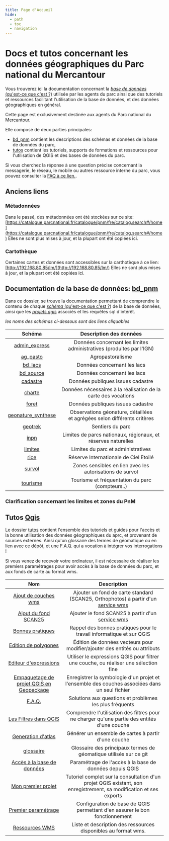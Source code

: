 ```yaml
---
title: Page d'Accueil
hide:
  - path
  - toc
  - navigation
---
```

# Docs et tutos concernant les données géographiques du Parc national du Mercantour

Vous trouverez ici la documentation concernant la [_base de données_ (qu'est-ce que c'est ?)](./tutos/README.md##base-de-données "Au sens large, une base de donnée permet de stocker et de manipuler des données par des moyens informatiques") utilisée par les agents du parc ainsi que des tutoriels et ressources facilitant l'utilisation de la base de données, et des données géographiques en général.

Cette page est exclusivement destinée aux agents du Parc national du Mercantour.

Elle composé de deux parties principales: 

 - [bd_pnm](./bd_pnm/README.md) contient les descriptions des schémas et données de la base de données du parc, 
 - [tutos](./tutos/README.md) contient les tutoriels, supports de formations et ressources pour l'utilisation de QGIS et des bases de données du parc. 


Si vous cherchez la réponse à une question précise concernant la messagerie, le réseau, le mobile ou autres ressource interne du parc, vous pouvez consulter la [FAQ à ce lien.](https://pnmercantour.github.io/faq/).

## Anciens liens 

### Métadonnées
Dans le passé, des métadonnées ont été stockées sur ce site:  [https://catalogue.parcnational.fr/catalogue/pnm/fre/catalog.search#/home](https://catalogue.parcnational.fr/catalogue/pnm/fre/catalog.search#/home)
Elles ne sont plus mises à jour, et la plupart ont été copiées ici. 

### Cartothèque
Certaines cartes et données sont accessibles sur la carthotèque à ce lien: [http://192.168.80.85/lm/](http://192.168.80.85/lm/)
Elles ne sont plus mises à jour, et la plupart ont été copiées ici. 


## Documentation de la base de données: [bd_pnm](./docs/bd_pnm/README.md)
  
Dans ce dossier, se trouve la documentation permettant de comprendre le contenu de chaque [_schéma_ (qu'est-ce que c'est ?](./tutos/README.md#schéma "Un schéma est un sous-ensemble organisé d'une base de données")) de la base de données, 
ainsi que les [_projets qgis_](./tutos/README.md#projet ) associés et les requêtes sql d'intérêt.
 

_les noms des schémas ci-dessous sont des liens cliquables_

 |Schéma|Description des données|
 |:--:|:--:|
 |[admin_express](./bd_pnm/admin_express.md)|Données concernant les limites administratives (produites par l'IGN)<!-- à compléter -->|
 |[ag_pasto](./bd_pnm/ag_pasto.md)|Agropastoralisme <!-- à compléter -->|
 |[bd_lacs](./bd_pnm/bd_lacs.md)|Données concernant les lacs<!-- à compléter -->|
 |[bd_source](./bd_pnm/bd_lacs.md)|Données concernant les lacs<!-- à compléter -->|
 |[cadastre](./bd_pnm/cadastre.md)|Données publiques issues cadastre<!-- à compléter -->|
 |[charte](./bd_pnm/charte.md)|Données nécessaires à la réalisation de la carte des vocations<!-- à compléter -->|
 |[foret](./bd_pnm/foret.md)|Données publiques issues cadastre<!-- à compléter -->|
 |[geonature_synthese](./bd_pnm/geonature_synthese.md)|Observations géonature, détaillées <br > et agrégées selon différents critères|
 |[geotrek](./bd_pnm/geotrek.md)| Sentiers du parc|
 |[inpn](./bd_pnm/inpn.md)| Limites de parcs nationaux, régionaux, et réserves naturelles|
 |[limites](./bd_pnm/limites.md)| Limites du parc et administratives|
 |[rice](./bd_pnm/rice.md)| Réserve Internationale de Ciel Etoilé|
 |[survol](./bd_pnm/survol.md)| Zones sensibles en lien avec les autorisations de survol|
 |[tourisme](./bd_pnm/tourisme.md)| Tourisme et fréquentation du parc (compteurs..)|

### Clarification concernant les limites et zones du PnM


## Tutos [Qgis](./tutos/README.md)
 
Le dossier [tutos](./tutos/README.md) contient l'ensemble des tutoriels et guides pour l'accès et la bonne utilisation des données géographiques du aprc, et provenant de sources externes. Ainsi qu'un glossaire des 
termes de géomatique ou en lien avec ce dépôt, et une F.A.Q. qui a vocation à intégrer vos interrogations !

Si vous venez de recevoir votre ordinateur, il est nécessaire de réaliser les premiers paramétrages pour avoir accès à la base de données du parc, et aux fonds 
de carte au format wms. 


|Nom|Description|
|:--:|:--:|
|[Ajout de couches wms](./tutos/ajout_fond_de_carte_wms.md)| Ajouter un fond de carte standard (SCAN25, Orthophotos) à partir d'un [service wms](#wms)|
|[Ajout du fond SCAN25](./tutos/ajout_fond_SCAN25.md)| Ajouter le fond SCAN25 à partir d'un [service wms](#wms)|
|[Bonnes pratiques](./tutos/bonnes_pratiques.md)|Rappel des bonnes pratiques pour le travail informatique et sur QGIS|
|[Edition de polygones](./tutos/editer_des_polygones.md)| Édition de données vecteurs pour modifier/ajouter des entités ou attributs|
|[Editeur d'expressions](./tutos/editeur_expression.md)| Utiliser le expressions QGIS pour filtrer une couche, ou réaliser une sélection fine|
|[Empaquetage de projet QGIS en Geopackage](./tutos/empaqueter_un_projet.md)| Enregistrer la symbologie d'un projet et l'ensemble des couches associées dans un seul fichier|
|[F.A.Q.](./tutos/FAQ.md)| Solutions aux questions et problèmes les plus fréquents |
|[Les Filtres dans QGIS](./tutos/filtres.md)| Comprendre l'utilisation des filtres pour ne charger qu'une partie des entités d'une couche|
|[Generation d'atlas](./tutos/generer_un_atlas.md)| Générer un ensemble de cartes à partir d'une couche|
|[glossaire](./tutos/glossaire.md)|Glossaire des principaux termes de géomatique utilisés sur ce git|
|[Accès à la base de données](./tutos/installer_certificats_base_de_donnees.md)|Paramétrage de l'accès à la base de données depuis QGIS|
|[Mon premier projet](./tutos/mon_premier_projet.md)|Tutoriel complet sur la consultation d'un projet QGIS existant, son enregistrement, sa modification et ses exports|
|[Premier paramétrage](./tutos/premier_parametrage.md)|Configuration de base de QGIS permettant d'en assurer le bon fonctionnement|
|[Ressources WMS](./tutos/ressources_geographiques_wms.md)|Liste et description des ressources disponibles au format wms.|



<!-- 

 ## Structure du dépôt

```bash
donnees
├───bd_pnm
│   │
│   ├───ag_pasto
│   │   ├───projets_qgis
│   │   ├───sql
│   │   └───bin
│   │
│   ├───geonature_synthese
│   │   ├───projets_qgis
│   │   ├───sql
│   │   └───bin
│   ├───limites
│   │   ├───projets_qgis
│   │   ├───sql
│   │   └───bin
│   │
│   ├─── ....
│   │   │
│   │   ├───projets_qgis
│   │   ├───sql
│   │   └───bin
│   │
│   │
│   └───_modele
│       ├───projets_qgis
│       ├───sql
│       └───bin
│ 
│ 
└───tutos
    ....
```


____
## Maintenance et utilisateurs avancés

### Mise à jour
Dans chaque dossier-schéma se trouve un dossier bin contenant notamment deux scripts:
 - `dump_schema` lit depuis la base de données la version courante du schema sql et l'enregistre dans `schema.sql`.  
 - `dump_project` télécharge la version courante du projet QGIS depuis la base de données et l'enregistre dans `nom_du_schema.qgs`


# Welcome to MkDocs

For full documentation visit [mkdocs.org](https://www.mkdocs.org).

## Commands

* `mkdocs new [dir-name]` - Create a new project.
* `mkdocs serve` - Start the live-reloading docs server.
* `mkdocs build` - Build the documentation site.
* `mkdocs -h` - Print help message and exit.

## Project layout

    mkdocs.yml    # The configuration file.
    docs/
        index.md  # The documentation homepage.
        ...       # Other markdown pages, images and other files.
-->


